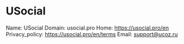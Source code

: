
# USocial

Name: USocial
Domain: usocial.pro
Home: https://usocial.pro/en
Privacy_policy: https://usocial.pro/en/terms
Email: support@ucoz.ru
